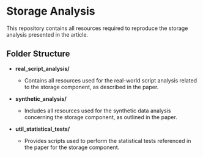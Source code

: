 # Storage Analysis

This repository contains all resources required to reproduce the storage analysis presented in the article.

## Folder Structure

- **real\_script\_analysis/**

  - Contains all resources used for the real-world script analysis related to the storage component, as described in the paper.

- **synthetic\_analysis/**

  - Includes all resources used for the synthetic data analysis concerning the storage component, as outlined in the paper.

- **util\_statistical\_tests/**

  - Provides scripts used to perform the statistical tests referenced in the paper for the storage component.
